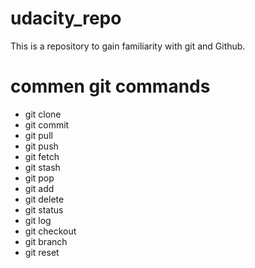 # udacity_repo
This is a repository to gain familiarity with git and Github.

# commen git commands
 - git clone
 - git commit
 - git pull
 - git push
 - git fetch
 - git stash
 - git pop
 - git add
 - git delete
 - git status
 - git log
 - git checkout
 - git branch
 - git reset

